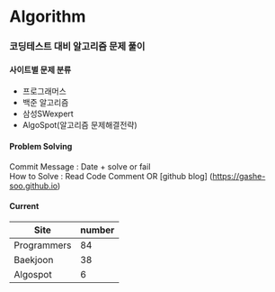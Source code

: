 # Algorithm

### 코딩테스트 대비 알고리즘 문제 풀이

#### 사이트별 문제 분류
- 프로그래머스
- 백준 알고리즘
- 삼성SWexpert
- AlgoSpot(알고리즘 문제해결전략)

#### Problem Solving
Commit Message : Date + solve or fail<br/>
How to Solve : Read Code Comment OR [github blog] (https://gashe-soo.github.io) 

#### Current

| Site        | number |
| ----------- | ------ |
| Programmers | 84     |
| Baekjoon    | 38     |
| Algospot    | 6      |

